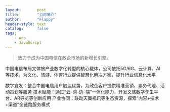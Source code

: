 ```yaml
---
layout:       post
title:        "公司简介"
author:       "Flappy"
header-style: text
catalog:      false
tags:
    - Web
    - JavaScript
---
```


> 致力于成为中国电信在政企市场的新增长引擎。

中国电信布局文体旅产业数字化转型的核心载体，公司依托5G/6G、云计算、AI等技术，为文化、旅游、体育行业提供智慧化解决方案，提升行业信息化水平

数字宣发：整合中国电信用户触达优势，为政企客户提供精准营销、票务代理、活动策划等服务
技术赋能：通过“云-网-边-端”一体化能力，开发文旅数字孪生平台、AR导览等创新应用
产业协同：联动天翼视讯等生态资源，探索“内容+技术+渠道”全链路服务模式
